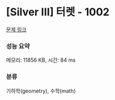 # [Silver III] 터렛 - 1002 

[문제 링크](https://www.acmicpc.net/problem/1002) 

### 성능 요약

메모리: 11856 KB, 시간: 84 ms

### 분류

기하학(geometry), 수학(math)

